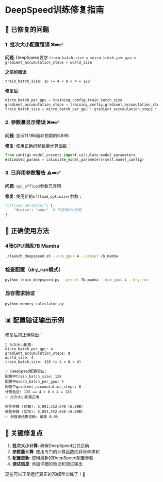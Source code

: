 # DeepSpeed训练修复指南

## 🔧 已修复的问题

### 1. 批次大小配置错误 ❌➡️✅
**问题**: DeepSpeed要求 `train_batch_size = micro_batch_per_gpu × gradient_accumulation_steps × world_size`

**之前的错误**:
```
train_batch_size: 16 != 4 × 8 × 4 = 128
```

**修复后**:
```python
micro_batch_per_gpu = training_config.train_batch_size
gradient_accumulation_steps = training_config.gradient_accumulation_steps  
train_batch_size = micro_batch_per_gpu * gradient_accumulation_steps * num_gpus
```

### 2. 参数量显示错误 ❌➡️✅
**问题**: 显示11.16B而非预期的6.89B

**修复**: 使用正确的参数量计算函数：
```python
from configs.model_presets import calculate_model_parameters
estimated_params = calculate_model_parameters(self.model_config)
```

### 3. 已弃用参数警告 ⚠️➡️✅
**问题**: `cpu_offload`参数已弃用

**修复**: 使用新的`offload_optimizer`参数：
```python
"offload_optimizer": {
    "device": "none"  # 不使用CPU卸载
}
```

## 🚀 正确使用方法

### 4张GPU训练7B Mamba
```bash
./launch_deepspeed.sh --num_gpus 4 --preset 7b_mamba
```

### 检查配置（dry_run模式）
```bash
python train_deepspeed.py --preset 7b_mamba --num_gpus 4 --dry_run
```

### 显存需求验证
```bash
python memory_calculator.py
```

## 📊 配置验证输出示例

修复后的正确输出：
```
🔢 批次大小配置:
micro_batch_per_gpu: 4
gradient_accumulation_steps: 8
world_size: 4
train_batch_size: 128 (= 4 × 8 × 4)

✅ DeepSpeed配置验证:
配置中train_batch_size: 128
配置中micro_batch_per_gpu: 4
配置中gradient_accumulation_steps: 8
计算验证: 128 == 4 × 8 × 4 = 128
✅ 批次大小配置正确

模型参数 (估算): 6,893,552,640 (6.89B)
模型参数 (实际): 6,893,552,640 (6.89B)
✅ 参数量估算准确: 偏差 0.0%
```

## 🎯 关键修复点

1. **批次大小计算**: 确保DeepSpeed公式正确
2. **参数量计算**: 使用专门的计算函数而非简单求和
3. **配置更新**: 使用最新的DeepSpeed配置参数
4. **调试信息**: 添加详细的验证和调试输出

现在可以正常运行真正的7B模型训练了！🎉 